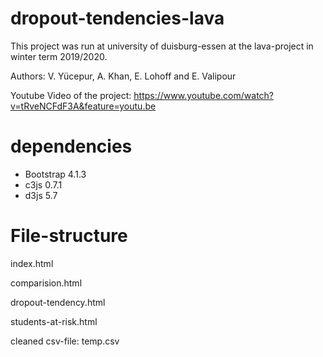 # dropout-tendencies-lava
This project was run at university of duisburg-essen at the lava-project in winter term 2019/2020.

Authors: V. Yücepur, A. Khan, E. Lohoff and E. Valipour

Youtube Video of the project: https://www.youtube.com/watch?v=tRveNCFdF3A&feature=youtu.be


# dependencies
- Bootstrap 4.1.3
- c3js 0.7.1
- d3js 5.7

# File-structure
index.html

comparision.html

dropout-tendency.html

students-at-risk.html

cleaned csv-file: temp.csv
